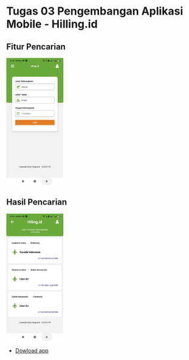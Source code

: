 # Tugas 03 Pengembangan Aplikasi Mobile - Hilling.id

  ## Fitur Pencarian
  <img src=" Tampilan\1679064401098.jpg" width="150">
  
  ## Hasil Pencarian
  <img src="Tampilan\1679064401039.jpg" width="150">

* [Dowload app](https://github.com/anggrndewi/PAM/releases/download/v1.0.0/hiling.apk)
